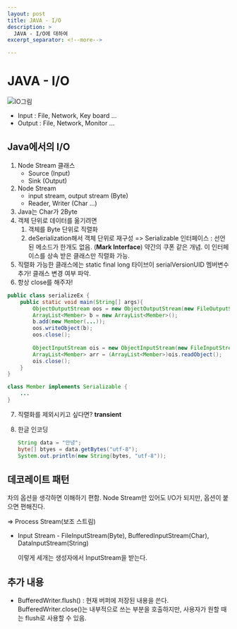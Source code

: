 ```yaml
---
layout: post
title: JAVA - I/O
description: >
  JAVA - I/O에 대하여
excerpt_separator: <!--more-->

---
```


<!--more-->

# JAVA - I/O

![IO그림](https://user-images.githubusercontent.com/27988544/63757887-d48c0680-c8f5-11e9-8d87-350bfd119227.jpg)

- Input : File, Network, Key board ...
- Output : File, Network, Monitor ...

## Java에서의 I/O

1. Node Stream 클래스 
   - Source (Input)
   - Sink (Output)
2. Node Stream
   - input stream, output stream (Byte)
   - Reader, Writer (Char ...)
3. Java는 Char가 2Byte
4. 객체 단위로 데이터를 옮기려면
   1. 객체를 Byte 단위로 직렬화
   2. deSerialization해서 객체 단위로 재구성
      => Serializable 인터페이스 : 선언된 메소드가 한개도 없음. (<b>Mark Interface</b>)
      약간의 쿠폰 같은 개념. 이 인터페이스를 상속 받은 클래스만 직렬화 가능.
5. 직렬화 가능한 클래스에는 static final long 타이브이 serialVersionUID 멤버변수 추가!
   클래스 변경 여부 파악.
6. 항상 close를 해주자!

```java
public class serializeEx {
    public static void main(String[] args){
        ObjectOutputStream oos = new ObjectOutputStream(new FileOutputStream("~~.ser"));
        ArrayList<Member> b = new ArrayList<Member>();
        b.add(new Member(...));
        oos.writeObject(b);
        oos.close();
        
        ObjectInputStream ois = new ObjectInputStream(new FileInputStream("~~.ser"));
        ArrayList<Member> arr = (ArrayList<Member>)ois.readObject();
        ois.close();
    }
}

class Member implements Serializable {
    ...
}
```

7. 직렬화를 제외시키고 싶다면? <b>transient</b>

8. 한글 인코딩

   ```java
   String data = "안녕";
   byte[] btyes = data.getBytes("utf-8");
   System.out.println(new String(bytes, "utf-8"));
   ```

   

## 데코레이트 패턴

차의 옵션을 생각하면 이해하기 편함.
Node Stream만 있어도 I/O가 되지만, 옵션이 붙으면 편해진다.

=> Process Stream(보조 스트림)

- Input Stream - FileInputStream(Byte), BufferedInputStream(Char), DataInputStream(String)

  이렇게 세개는 생성자에서 InputStream을 받는다.

## 추가 내용

- BufferedWriter.flush()
  : 현재 버퍼에 저장된 내용을 쓴다.
  BufferedWriter.close()는 내부적으로 쓰는 부분을 호출하지만, 사용자가 원할 때는 flush로 사용할 수 있음.